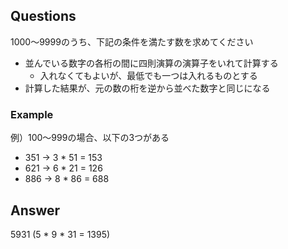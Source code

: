 ## Questions
1000〜9999のうち、下記の条件を満たす数を求めてください  
- 並んでいる数字の各桁の間に四則演算の演算子をいれて計算する
  - 入れなくてもよいが、最低でも一つは入れるものとする
- 計算した結果が、元の数の桁を逆から並べた数字と同じになる

### Example
例）100〜999の場合、以下の3つがある  
- 351 -> 3 * 51 = 153
- 621 -> 6 * 21 = 126
- 886 -> 8 * 86 = 688

## Answer
5931 (5 * 9 * 31 = 1395)
